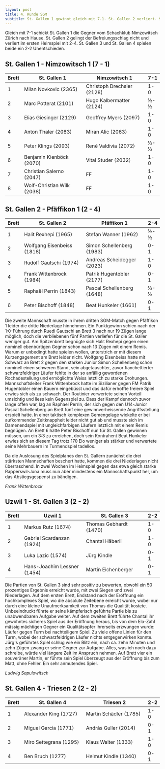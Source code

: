```yaml
---
layout: post
title: 4. Runde SGM
subtitle: St. Gallen 1 gewinnt gleich mit 7-1. St. Gallen 2 verliert. St. Gallen 3 und St. Gallen 4 spielen unentschieden.
---
```


Gleich mit 7-1 schickt St. Gallen 1 die Gegner vom Schachklub Nimzowitsch Zürich nach Hause. St. Gallen 2 gelingt der Befreiungsschlag nicht und verliert im ersten Heimspiel mit 2-4. St. Gallen 3 und St. Gallen 4 spielen beide ein 2-2 Unentschieden.

## St. Gallen 1 - Nimzowitsch 1 (7 - 1)

| Brett | St. Gallen 1               | Nimzowitsch 1              | 7-1 |
| ----- | -------------------------- | -------------------------- | --- |
| 1     | Milan Novkovic (2365)      | Christoph Drechsler (2128) | 1-0 |
| 2     | Marc Potterat (2101)       | Hugo Kalbermatter (2124)   | ½-½ |
| 3     | Elias Giesinger (2129)     | Geoffrey Myers (2097)      | 1-0 |
| 4     | Anton Thaler (2083)        | Miran Alic (2063)          | 1-0 |
| 5     | Peter Klings (2093)        | René Valdivia (2072)       | ½-½ |
| 6     | Benjamin Kienböck (2070)   | Vital Studer (2032)        | 1-0 |
| 7     | Christian Salerno (2047)   | FF                         | 1-0 |
| 8     | Wolf-Christian Wilk (2038) | FF                         | 1-0 |

## St. Gallen 2 - Pfäffikon 1 (2 - 4)

| Brett | St. Gallen 2               | Pfäffikon 1                | 2-4 |
| ----- | -------------------------- | -------------------------- | --- |
| 1     | Halit Rexhepi (1965)       | Stefan Wanner (1962)       | ½-½ |
| 2     | Wolfgang Eisenbeiss (1818) | Simon Schellenberg (1983)  | 0-1 |
| 3     | Rudolf Gautschi (1974)     | Andreas Scheidegger (2023) | 1-0 |
| 4     | Frank Wittenbrock (1984)   | Patrik Hugentobler (2177)  | 0-1 |
| 5     | Raphaël Perrin (1843)      | Pascal Schellenberg (1648) | ½-½ |
| 6     | Peter Bischoff (1848)      | Beat Hunkeler (1661)       | 0-1 |

Die zweite Mannschaft musste in ihrem dritten SGM-Match gegen Pfäffikon 1 leider die dritte Niederlage hinnehmen. Ein Punktgewinn schien nach der 1:0-Führung 
durch Ruedi Gautschi an Brett 3 nach nur 19 Zügen lange möglich, doch die verbliebenen fünf Partien verliefen für die St. Galler weniger gut. Am Spitzenbrett begnügte sich Halit Rexhepi gegen einen nominell ebenbürtigen Gegner schon nach 13 Zügen mit einem Remis. Warum er unbedingt hatte spielen wollen, unterstrich er mit diesem Kurzengagement am Brett leider nicht. Wolfgang Eisenbeiss hatte mit Schwarz an Brett 2 gegen den starken Junior Simon Schellenberg schon nominell einen schweren Stand, sein abgetauschter, zuvor fianchettierter schwarzfeldriger Läufer fehlte in der so anfällig gewordenen Rochadestellung und ermöglichte Weiss letztlich zu starke Drohungen. Mannschaftsleiter Frank Wittenbrock hatte im Sizilianer gegen FM Patrik Hugentobler einen Bauern eingebüsst und das dafür erhoffte freiere Spiel erwies sich als zu schwach. Der Routinier verwertete seinen Vorteil umsichtig und liess kein Gegenspiel zu. Dass der Kampf dennoch zuvor lange offen war, lag an Raphael Perrin, der sich gegen den U14-Junior Pascal Schellenberg an Brett fünf eine gewinnverheissende Angriffsstellung erspielt hatte. In einer taktisch komplexen Gemengelage wickelte er bei aufkommender Zeitknappheit leider nicht gut ab und musste sich im Damenendspiel mit ungleichfarbigen Läufern letztlich mit einem Remis begnügen. An Brett 6 hätte Peter Bischoff nun für St. Gallen gewinnen müssen, um ein 3:3 zu erreichen, doch sein Kontrahent Beat Hunkeler erwies sich an diesem Tag trotz 170 Elo weniger als stärker und verwertete seine Mehrbauern im Turmendspiel tadellos.

Da die Auslosung des Spielplanes den St. Gallern zunächst die drei stärksten Mannschaften beschert hatte, kommen die drei Niederlagen nicht überraschend. In zwei Wochen im Heimspiel gegen das etwa gleich starke Rapperswil-Jona muss nun aber mindestens ein Mannschaftspunkt her, um das Abstiegsgespenst zu bändigen.

_Frank Wittenbrock_

## Uzwil 1 - St. Gallen 3 (2 - 2)

| Brett | Uzwil 1                     | St. Gallen 3           | 2-2 |
| ----- | --------------------------- | ---------------------- | --- |
| 1     | Markus Rutz (1674)          | Thomas Gebhardt (1470) | 1-0 |
| 2     | Gabriel Scardanzan (1924)   | Chantal Häberli        | 1-0 |
| 3     | Luka Lazic (1574)           | Jürg Kindle            | 0-1 |
| 4     | Hans-Joachim Lessner (1454) | Martin Eichenberger    | 0-1 |

Die Partien von St. Gallen 3 sind sehr positiv zu bewerten, obwohl ein 50 prozentiges Ergebnis erreicht wurde, mit zwei Siegen und zwei Niederlagen. Auf dem ersten Brett, Endstand nach der Eröffnung ein hochkomplexes Spiel, wo die absolute Zeitebene erreicht wurde, wobei nur durch eine kleine Unaufmerksamkeit von Thomas die Qualität kostete. Unbeeindruckt führte er seine kämpferisch geführte Partie bis zu unabwendbaren Aufgabe weiter. Auf dem zweiten Brett führte Chantal ihr gewohntes sicheres Spiel aus der Eröffnung heraus, bis von dem Elo-Zahl mässig mächtigen Gegner ein Qualitätsopfer ihrerseits erzwungen wurde: Läufer gegen Turm bei nachteiligem Spiel. Zu viele offene Linien für den Turm, wobei der schwarzfeldrigen Läufer nichts entgegenwirken konnte. Jürg's geführtes Spiel schlug wie ein Blitz ein, nach ca. zehn Minuten und zehn Zügen zwang er seine Gegner zur Aufgabe. Alles, was ich noch dazu schreibe, würde viel längere Zeit im Anspruch nehmen. Auf Brett vier ein souveräner Martin, er führte sein Spiel überzeugt aus der Eröffnung bis zum Matt, ohne Fehler. Ein sehr anmutendes Spiel.

_Ludwig Sapulowitsch_

## St. Gallen 4 - Triesen 2 (2 - 2)

| Brett | St. Gallen 4           | Triesen 2              | 2-2 |
| ----- | ---------------------- | ---------------------- | --- |
| 1     | Alexander King (1727)  | Martin Schädler (1785) | 1-0 |
| 2     | Miguel Garcia (1771)   | Andràs Guller (2014)   | 0-1 |
| 3     | Miro Settegrana (1295) | Klaus Walter (1333)    | 1-0 |
| 4     | Ben Bruch (1277)       | Helmut Kindle (1340)   | 0-1 |

<style>
table th:nth-of-type(2) {
    width: 40%;
}
table th:nth-of-type(3) {
    width: 40%;
}
</style>
